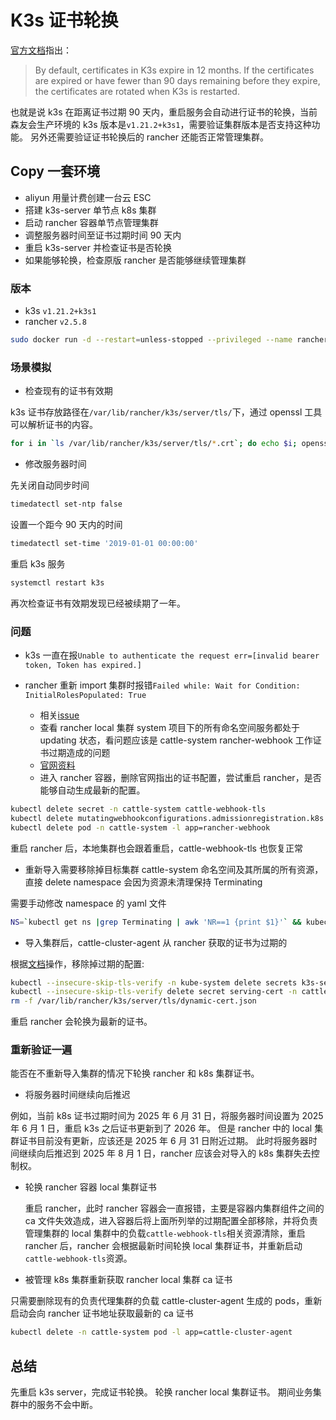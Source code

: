 # K3s 证书轮换

[官方文档](https://rancher.com/docs/k3s/latest/en/advanced/#certificate-rotation)指出：

> By default, certificates in K3s expire in 12 months.
> If the certificates are expired or have fewer than 90 days remaining before they expire, the certificates are rotated when K3s is restarted.

也就是说 k3s 在距离证书过期 90 天内，重启服务会自动进行证书的轮换，当前森友会生产环境的 k3s 版本是`v1.21.2+k3s1`，需要验证集群版本是否支持这种功能。
另外还需要验证证书轮换后的 rancher 还能否正常管理集群。

## Copy 一套环境

- aliyun 用量计费创建一台云 ESC
- 搭建 k3s-server 单节点 k8s 集群
- 启动 rancher 容器单节点管理集群
- 调整服务器时间至证书过期时间 90 天内
- 重启 k3s-server 并检查证书是否轮换
- 如果能够轮换，检查原版 rancher 是否能够继续管理集群

### 版本

- k3s `v1.21.2+k3s1`
- rancher `v2.5.8`

```sh
sudo docker run -d --restart=unless-stopped --privileged --name rancher -p 30080:80 -p 30443:443 rancher/rancher:v2.5.8
```

### 场景模拟

- 检查现有的证书有效期

k3s 证书存放路径在`/var/lib/rancher/k3s/server/tls/`下，通过 openssl 工具可以解析证书的内容。

```sh
for i in `ls /var/lib/rancher/k3s/server/tls/*.crt`; do echo $i; openssl x509 -dates -noout -in $i; done
```

- 修改服务器时间

先关闭自动同步时间

```sh
timedatectl set-ntp false
```

设置一个距今 90 天内的时间

```sh
timedatectl set-time '2019-01-01 00:00:00'
```

重启 k3s 服务

```sh
systemctl restart k3s
```

再次检查证书有效期发现已经被续期了一年。

### 问题

- k3s 一直在报`Unable to authenticate the request err=[invalid bearer token, Token has expired.]`

- rancher 重新 import 集群时报错`Failed while: Wait for Condition: InitialRolesPopulated: True`

  - 相关[issue](https://github.com/rancher/rancher/issues/25744)
  - 查看 rancher local 集群 system 项目下的所有命名空间服务都处于 updating 状态，看问题应该是 cattle-system rancher-webhook 工作证书过期造成的问题
  - [官网资料](https://rancher.com/docs/rancher/v2.6/en/troubleshooting/expired-webhook-certificates/)
  - 进入 rancher 容器，删除官网指出的证书配置，尝试重启 rancher，是否能够自动生成最新的配置。

```sh
kubectl delete secret -n cattle-system cattle-webhook-tls
kubectl delete mutatingwebhookconfigurations.admissionregistration.k8s.io --ignore-not-found=true rancher.cattle.io
kubectl delete pod -n cattle-system -l app=rancher-webhook
```

重启 rancher 后，本地集群也会跟着重启，cattle-webhook-tls 也恢复正常

- 重新导入需要移除掉目标集群 cattle-system 命名空间及其所属的所有资源，直接 delete namespace 会因为资源未清理保持 Terminating

需要手动修改 namespace 的 yaml 文件

```sh
NS=`kubectl get ns |grep Terminating | awk 'NR==1 {print $1}'` && kubectl get namespace "$NS" -o json   | tr -d "\n" | sed "s/\"finalizers\": \[[^]]\+\]/\"finalizers\": []/"   | kubectl replace --raw /api/v1/namespaces/$NS/finalize -f -
```

- 导入集群后，cattle-cluster-agent 从 rancher 获取的证书为过期的

根据[文档](https://docs.rancher.cn/docs/rancher2/cluster-admin/certificate-rotation/_index/#%E7%8B%AC%E7%AB%8B%E5%AE%B9%E5%99%A8-rancher-server-%E8%AF%81%E4%B9%A6%E6%9B%B4%E6%96%B0)操作，移除掉过期的配置:

```sh
kubectl --insecure-skip-tls-verify -n kube-system delete secrets k3s-serving
kubectl --insecure-skip-tls-verify delete secret serving-cert -n cattle-system
rm -f /var/lib/rancher/k3s/server/tls/dynamic-cert.json
```

重启 rancher 会轮换为最新的证书。

### 重新验证一遍

能否在不重新导入集群的情况下轮换 rancher 和 k8s 集群证书。

- 将服务器时间继续向后推迟

例如，当前 k8s 证书过期时间为 2025 年 6 月 31 日，将服务器时间设置为 2025 年 6 月 1 日，重启 k3s 之后证书更新到了 2026 年。
但是 rancher 中的 local 集群证书目前没有更新，应该还是 2025 年 6 月 31 日附近过期。
此时将服务器时间继续向后推迟到 2025 年 8 月 1 日，rancher 应该会对导入的 k8s 集群失去控制权。

- 轮换 rancher 容器 local 集群证书

  重启 rancher，此时 rancher 容器会一直报错，主要是容器内集群组件之间的 ca 文件失效造成，进入容器后将上面所列举的过期配置全部移除，并将负责管理集群的 local 集群中的负载`cattle-webhook-tls`相关资源清除，重启 rancher 后，rancher 会根据最新时间轮换 local 集群证书，并重新启动`cattle-webhook-tls`资源。

- 被管理 k8s 集群重新获取 rancher local 集群 ca 证书

只需要删除现有的负责代理集群的负载 cattle-cluster-agent 生成的 pods，重新启动会向 rancher 证书地址获取最新的 ca 证书

```sh
kubectl delete -n cattle-system pod -l app=cattle-cluster-agent
```

## 总结

先重启 k3s server，完成证书轮换。
轮换 rancher local 集群证书。
期间业务集群中的服务不会中断。
